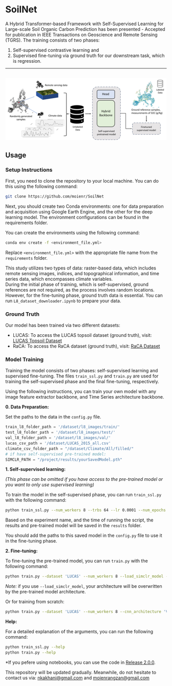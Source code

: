 # SoilNet

A Hybrid Transformer-based Framework with Self-Supervised Learning for Large-scale Soil Organic Carbon Prediction has been presented - Accepted for publication in IEEE Transactions on Geoscience and Remote Sensing (TGRS). 
The training consists of two phases: 

1) Self-supervised contrastive learning and <br>
2) Supervised fine-tuning via ground truth for our downstream task, which is regression.

---
![Graohical_abstract](https://github.com/moienr/SoilNet/blob/main/readme_imgs/Graphical_abs2.jpg)
---
## Usage

### Setup Instructions

First, you need to clone the repository to your local machine. You can do this using the following command:

```bash
git clone https://github.com/moienr/SoilNet
```

Next, you should create two Conda environments: one for data preparation and acquisition using Google Earth Engine, and the other for the deep learning model. The environment configurations can be found in the requirements folder.

You can create the environments using the following command:

```bash
conda env create -f <environment_file.yml>
```

Replace `<environment_file.yml>` with the appropriate file name from the `requirements` folder.

This study utilizes two types of data: raster-based data, which includes remote sensing images, indices, and topographical information, and time series data, which encompasses climate variables.<br>
During the initial phase of training, which is self-supervised, ground references are not required, as the process involves random locations. However, for the fine-tuning phase, ground truth data is essential. You can run `L8_dataset_downloader.ipynb` to prepare your data.

### Ground Truth
Our model has been trained via two different datasets:
- LUCAS: To access the LUCAS topsoil dataset (ground truth), visit: [LUCAS Topsoil Dataset](https://esdac.jrc.ec.europa.eu/content/topsoil-physical-properties-europe-based-lucas-topsoil-data)
- RaCA: To access the RaCA dataset (ground truth), visit: [RaCA Dataset](https://www.nrcs.usda.gov/resources/data-and-reports/rapid-carbon-assessment-raca)

### Model Training 
Training the model consists of two phases: self-supervised learning and supervised fine-tuning. The files `train_ssl.py` and `train.py` are used for training the self-supervised phase and the final fine-tuning, respectively.

Using the following instructions, you can train your own model with any image feature extractor backbone, and Time Series architecture backbone. 

**0. Data Preparation:**

Set the paths to the data in the `config.py` file.
```python
train_l8_folder_path = '/dataset/l8_images/train/'
test_l8_folder_path = '/dataset/l8_images/test/'
val_l8_folder_path = '/dataset/l8_images/val/'
lucas_csv_path = '/dataset/LUCAS_2015_all.csv'
climate_csv_folder_path = "/dataset/Climate/All/filled/"
# if have self-supervised pre-trained model:
SIMCLR_PATH = "/project/results/yourSavedModel.pth"
```

**1. Self-supervised learning:**

*(This phase can be omitted if you have access to the pre-trained model or you want to only use supervised learning)*

To train the model in the self-supervised phase, you can run `train_ssl.py` with the following command:

```bash
python train_ssl.py --num_workers 8 --trbs 64 --lr 0.0001 --num_epochs 100 --lr_scheduler 'step' --dataset 'LUCAS' --use_srtm --use_lstm_branch --cnn_architecture 'ViT' --rnn_architecture 'Transformer' --seeds 1 42 86

```

Based on the experiment name, and the time of running the script, the results and pre-trained model will be saved in the `results` folder.

You should add the paths to this saved model in the `config.py` file to use it in the fine-tuning phase.


**2. Fine-tuning:**

To fine-tuning the pre-trained model, you can run `train.py` with the following command:

```bash
python train.py --dataset 'LUCAS' --num_workers 8 --load_simclr_model --trbs 64 --lr 0.0001 --num_epochs 100 --lr_scheduler 'step' --use_srtm --use_lstm_branch --seeds 1 42 86 

```
*Note:* if you use `--load_simclr_model`, your architecture will be overwritten by the pre-trained model architecture.

Or for training from scratch:

```bash
python train.py --dataset 'LUCAS' --num_workers 8 --cnn_architecture 'ViT' --rnn_architecture 'Transformer' --trbs 64 --lr 0.0001 --num_epochs 100 --lr_scheduler 'step' --use_srtm --use_lstm_branch --seeds 1 42 86 

```






**Help:**

For a detailed explanation of the arguments, you can run the following command:

```bash
python train_ssl.py --help
python train.py --help
```

*If you pefere using notebooks, you can use the code in [Release 2.0.0](https://github.com/moienr/SoilNet/releases/tag/v2.0.0).

This repository will be updated gradually. Meanwhile, do not hesitate to contact us via: nkakhani@gmail.com and 
moienrangzan@gmail.com
